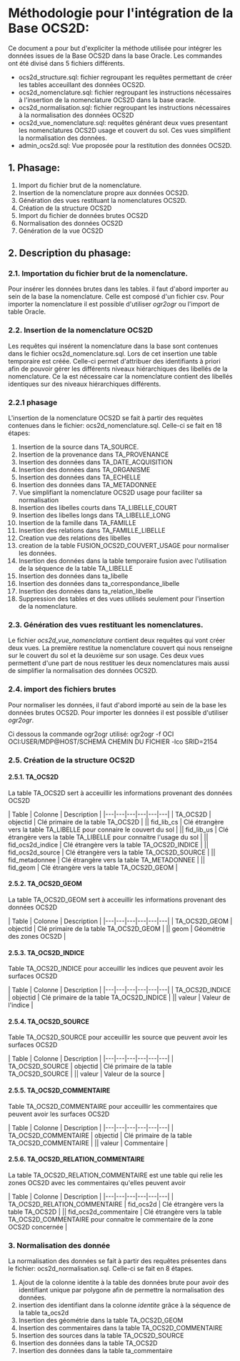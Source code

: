 #  Méthodologie pour l'intégration de la Base OCS2D:

Ce document a pour but d'expliciter la méthode utilisée pour intégrer les données issues de la Base OCS2D dans la base Oracle. Les commandes ont été divisé dans 5 fichiers différents.
* ocs2d_structure.sql: fichier regroupant les requêtes permettant de créer les tables acceuillant des données OCS2D.
* ocs2d_nomenclature.sql: fichier regroupant les instructions nécessaires à l'insertion de la nomenclature OCS2D dans la base oracle.
* ocs2d_normalisation.sql: fichier regroupant les instructions nécessaires à la normalisation des données OCS2D
* ocs2d_vue_nomenclature.sql: requêtes générant deux vues presentant les nomenclatures OCS2D usage et couvert du sol. Ces vues simplifient la normalisation des données.
* admin_ocs2d.sql: Vue proposée pour la restitution des données OCS2D.

## 1. Phasage:

1. Import du fichier brut de la nomenclature.
2. Insertion de la nomenclature propre aux données OCS2D.
3. Génération des vues restituant la nomenclatures OCS2D.
4. Création de la structure OCS2D
5. Import du fichier de données brutes OCS2D
7. Normalisation des données OCS2D
8. Génération de la vue OCS2D

## 2. Description du phasage:

### 2.1. Importation du fichier brut de la nomenclature.

Pour insérer les données brutes dans les tables. il faut d'abord importer au sein de la base la nomenclature. Celle est composé d'un fichier csv. Pour importer la nomenclature il est possible d'utiliser *ogr2ogr* ou l'import de table Oracle.

### 2.2. Insertion de la nomenclature OCS2D

Les requêtes qui insérent la nomenclature dans la base sont contenues dans le fichier ocs2d_nomenclature.sql. Lors de cet insertion une table temporaire est créée. Celle-ci permet d'attribuer des identifiants à priori afin de pouvoir gérer les différents niveaux hiérarchiques des libellés de la nomenclature. Ce la est nécessaire car la nomenclature contient des libellés identiques sur des niveaux hiérarchiques différents.

### 2.2.1 phasage

L'insertion de la nomenclature OCS2D se fait à partir des requètes contenues dans le fichier: ocs2d_nomenclature.sql. Celle-ci se fait en 18 étapes:
1. Insertion de la source dans TA_SOURCE.
2. Insertion de la provenance dans TA_PROVENANCE
3. Insertion des données dans TA_DATE_ACQUISITION
4. Insertion des données dans TA_ORGANISME
5. Insertion des données dans TA_ECHELLE
6. Insertion des données dans TA_METADONNEE
7. Vue simplifiant la nomenclature OCS2D usage pour faciliter sa normalisation
8. Insertion des libelles courts dans TA_LIBELLE_COURT
9. Insertion des libelles longs dans TA_LIBELLE_LONG
10. Insertion de la famille dans TA_FAMILLE
11. Insertion des relations dans TA_FAMILLE_LIBELLE
12. Creation vue des relations des libelles
13. creation de la table FUSION_OCS2D_COUVERT_USAGE pour normaliser les données.
14. Insertion des données dans la table temporaire fusion avec l'utilisation de la séquence de la table TA_LIBELLE
15. Insertion des données dans ta_libelle
16. Insertion des données dans ta_correspondance_libelle
17. Insertion des données dans ta_relation_libelle
18. Suppression des tables et des vues utilisés seulement pour l'insertion de la nomenclature.

### 2.3. Génération des vues restituant les nomenclatures.

Le fichier *ocs2d_vue_nomenclature* contient deux requêtes qui vont créer deux vues. La première restitue la nomenclature couvert qui nous renseigne sur le couvert du sol et la deuxième sur son usage. Ces deux vues permettent d'une part de nous restituer les deux nomenclatures mais aussi de simplifier la normalisation des données OCS2D.

### 2.4. import des fichiers brutes

Pour normaliser les données, il faut d'abord importé au sein de la base les données brutes OCS2D. Pour importer les données il est possible d'utiliser *ogr2ogr*.

Ci dessous la commande ogr2ogr utilisé:
ogr2ogr -f OCI OCI:USER/MDP@HOST/SCHEMA CHEMIN DU FICHIER -lco SRID=2154

### 2.5. Création de la structure OCS2D

#### 2.5.1. TA_OCS2D

La table TA_OCS2D sert à acceuillir les informations provenant des données OCS2D

| Table | Colonne | Description |
|---|---|---|---|---|---|
| TA_OCS2D | objectid | Clé primaire de la table TA_OCS2D |
|| fid_lib_cs | Clé étrangère vers la table TA_LIBELLE pour connaire le couvert du sol |
|| fid_lib_us | Clé étrangère vers la table TA_LIBELLE pour connaitre l'usage du sol |
|| fid_ocs2d_indice | Clé étrangère vers la table TA_OCS2D_INDICE |
|| fid_ocs2d_source | Clé étrangère vers la table TA_OCS2D_SOURCE |
|| fid_metadonnee | Clé étrangère vers la table TA_METADONNEE |
|| fid_geom | Clé étrangère vers la table TA_OCS2D_GEOM |

#### 2.5.2. TA_OCS2D_GEOM

La table TA_OCS2D_GEOM sert à acceuillir les informations provenant des données OCS2D

| Table | Colonne | Description |
|---|---|---|---|---|---|
| TA_OCS2D_GEOM | objectid | Clé primaire de la table TA_OCS2D_GEOM |
|| geom | Géométrie des zones OCS2D |

#### 2.5.3. TA_OCS2D_INDICE

Table TA_OCS2D_INDICE pour acceuillir les indices que peuvent avoir les surfaces OCS2D

| Table | Colonne | Description |
|---|---|---|---|---|---|
| TA_OCS2D_INDICE | objectid | Clé primaire de la table TA_OCS2D_INDICE |
|| valeur | Valeur de l'indice |

#### 2.5.4. TA_OCS2D_SOURCE

Table TA_OCS2D_SOURCE pour acceuillir les source que peuvent avoir les surfaces OCS2D

| Table | Colonne | Description |
|---|---|---|---|---|---|
| TA_OCS2D_SOURCE | objectid | Clé primaire de la table TA_OCS2D_SOURCE |
|| valeur | Valeur de la source |

#### 2.5.5. TA_OCS2D_COMMENTAIRE

Table TA_OCS2D_COMMENTAIRE pour acceuillir les commentaires que peuvent avoir les surfaces OCS2D

| Table | Colonne | Description |
|---|---|---|---|---|---|
| TA_OCS2D_COMMENTAIRE | objectid | Clé primaire de la table TA_OCS2D_COMMENTAIRE |
|| valeur | Commentaire |

#### 2.5.6. TA_OCS2D_RELATION_COMMENTAIRE

La table TA_OCS2D_RELATION_COMMENTAIRE est une table qui relie les zones OCS2D avec les commentaires qu'elles peuvent avoir

| Table | Colonne | Description |
|---|---|---|---|---|---|
| TA_OCS2D_RELATION_COMMENTAIRE | fid_ocs2d | Clé étrangère vers la table TA_OCS2D |
|| fid_ocs2d_commentaire | Clé étrangère vers la table TA_OCS2D_COMMENTAIRE pour connaitre le commentaire de la zone OCS2D concernée |


### 3. Normalisation des donnée

La normalisation des données se fait à partir des requêtes présentes dans le fichier: ocs2d_normalisation.sql. Celle-ci se fait en 8 étapes.

1. Ajout de la colonne identite à la table des données brute pour avoir des identifiant unique par polygone afin de permettre la normalisation des données.
3. insertion des identifiant dans la colonne *identite* grâce à la séquence de la table ta_ocs2d
4. Insertion des géométrie dans la table TA_OCS2D_GEOM
5. Insertion des commentaires dans la table TA_OCS2D_COMMENTAIRE
6. Insertion des sources dans la table TA_OCS2D_SOURCE
7. Insertion des données dans la table TA_OCS2D
8. Insertion des données dans la table ta_commentaire